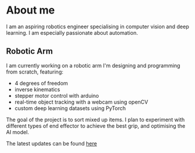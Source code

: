 # About me
I am an aspiring robotics engineer specialising in computer vision and deep learning. I am especially passionate about automation.

## Robotic Arm
I am currently working on a robotic arm I'm designing and programming from scratch, featuring:
- 4 degrees of freedom
- inverse kinematics
- stepper motor control with arduino
- real-time object tracking with a webcam using openCV
- custom deep learning datasets using PyTorch

The goal of the project is to sort mixed up items. I plan to experiment with different types of end effector to achieve the best grip, and optimising the AI model.


The latest updates can be found [here](blog)

<!--
**elliotmiles/elliotmiles** is a ✨ _special_ ✨ repository because its `README.md` (this file) appears on your GitHub profile.

Here are some ideas to get you started:

- 🔭 I’m currently working on ...
- 🌱 I’m currently learning ...
- 👯 I’m looking to collaborate on ...
- 🤔 I’m looking for help with ...
- 💬 Ask me about ...
- 📫 How to reach me: ...


-->
